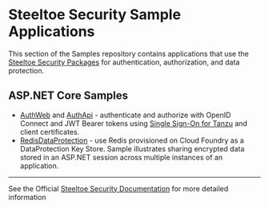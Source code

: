 # Steeltoe Security Sample Applications

This section of the Samples repository contains applications that use the [Steeltoe Security Packages](https://docs.steeltoe.io/api/v3/security/) for authentication, authorization, and data protection.

## ASP.NET Core Samples

* [AuthWeb](src/AuthWeb/README.md) and [AuthApi](src/AuthApi/README.md) - authenticate and authorize with OpenID Connect and JWT Bearer tokens using [Single Sign-On for Tanzu](https://techdocs.broadcom.com/us/en/vmware-tanzu/platform-services/single-sign-on-for-tanzu/1-16/sso-tanzu/index.html) and client certificates.
* [RedisDataProtection](src/RedisDataProtection/README.md) - use Redis provisioned on Cloud Foundry as a DataProtection Key Store.  Sample illustrates sharing encrypted data stored in an ASP.NET session across multiple instances of an application.

---

See the Official [Steeltoe Security Documentation](https://docs.steeltoe.io/api/v3/security/) for more detailed information
